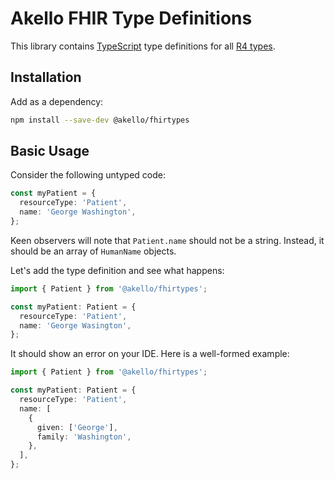 # Akello FHIR Type Definitions

This library contains [TypeScript](https://www.typescriptlang.org/) type definitions for all [R4 types](https://www.hl7.org/fhir/valueset-resource-types.html).

## Installation

Add as a dependency:

```bash
npm install --save-dev @akello/fhirtypes
```

## Basic Usage

Consider the following untyped code:

```ts
const myPatient = {
  resourceType: 'Patient',
  name: 'George Washington',
};
```

Keen observers will note that `Patient.name` should not be a string. Instead, it should be an array of `HumanName` objects.

Let's add the type definition and see what happens:

```ts
import { Patient } from '@akello/fhirtypes';

const myPatient: Patient = {
  resourceType: 'Patient',
  name: 'George Wasington',
};
```
It should show an error on your IDE. Here is a well-formed example:

```ts
import { Patient } from '@akello/fhirtypes';

const myPatient: Patient = {
  resourceType: 'Patient',
  name: [
    {
      given: ['George'],
      family: 'Washington',
    },
  ],
};
```
